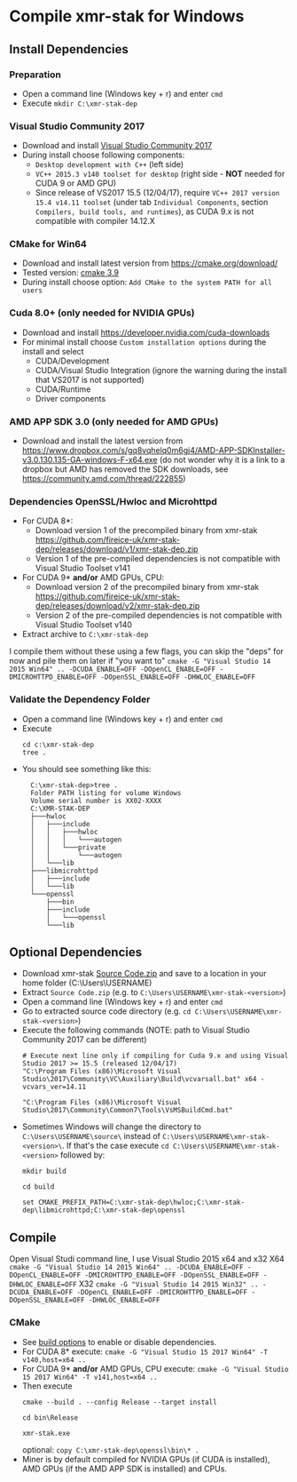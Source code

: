 # Compile **xmr-stak** for Windows

## Install Dependencies

### Preparation

- Open a command line (Windows key + r) and enter `cmd`
- Execute `mkdir C:\xmr-stak-dep`

### Visual Studio Community 2017

- Download and install [Visual Studio Community 2017](https://www.visualstudio.com/downloads/)
- During install choose following components:
  - `Desktop development with C++` (left side)
  - `VC++ 2015.3 v140 toolset for desktop` (right side - **NOT** needed for CUDA 9 or AMD GPU)
  - Since release of VS2017 15.5 (12/04/17), require `VC++ 2017 version 15.4 v14.11 toolset` (under tab `Individual Components`, section `Compilers, build tools, and runtimes`), as CUDA 9.x is not compatible with compiler 14.12.X

### CMake for Win64

- Download and install latest version from https://cmake.org/download/
- Tested version: [cmake 3.9](https://cmake.org/files/v3.9/cmake-3.9.0-rc3-win64-x64.msi)
- During install choose option: `Add CMake to the system PATH for all users`

### Cuda 8.0+ (only needed for NVIDIA GPUs)

- Download and install https://developer.nvidia.com/cuda-downloads
- For minimal install choose `Custom installation options` during the install and select
    - CUDA/Development
    - CUDA/Visual Studio Integration (ignore the warning during the install that VS2017 is not supported)
    - CUDA/Runtime
    - Driver components

### AMD APP SDK 3.0 (only needed for AMD GPUs)

- Download and install the latest version from https://www.dropbox.com/s/gq8vqhelq0m6gj4/AMD-APP-SDKInstaller-v3.0.130.135-GA-windows-F-x64.exe
  (do not wonder why it is a link to a dropbox but AMD has removed the SDK downloads, see https://community.amd.com/thread/222855)

### Dependencies OpenSSL/Hwloc and Microhttpd
- For CUDA 8*:
  - Download version 1 of the precompiled binary from xmr-stak https://github.com/fireice-uk/xmr-stak-dep/releases/download/v1/xmr-stak-dep.zip
  - Version 1 of the pre-compiled dependencies is not compatible with Visual Studio Toolset v141
- For CUDA 9* **and/or** AMD GPUs, CPU:
  - Download version 2 of the precompiled binary from xmr-stak https://github.com/fireice-uk/xmr-stak-dep/releases/download/v2/xmr-stak-dep.zip
  - Version 2 of the pre-compiled dependencies is not compatible with Visual Studio Toolset v140
- Extract archive to `C:\xmr-stak-dep`

I compile them without these using a few flags, you can skip the "deps" for now and pile them on later if "you want to"
```cmake -G "Visual Studio 14 2015 Win64" .. -DCUDA_ENABLE=OFF -DOpenCL_ENABLE=OFF -DMICROHTTPD_ENABLE=OFF -DOpenSSL_ENABLE=OFF -DHWLOC_ENABLE=OFF```

### Validate the Dependency Folder

- Open a command line (Windows key + r) and enter `cmd`
- Execute
   ```
   cd c:\xmr-stak-dep
   tree .
   ```
- You should see something like this:
  ```
    C:\xmr-stak-dep>tree .
    Folder PATH listing for volume Windows
    Volume serial number is XX02-XXXX
    C:\XMR-STAK-DEP
    ├───hwloc
    │   ├───include
    │   │   ├───hwloc
    │   │   │   └───autogen
    │   │   └───private
    │   │       └───autogen
    │   └───lib
    ├───libmicrohttpd
    │   ├───include
    │   └───lib
    └───openssl
        ├───bin
        ├───include
        │   └───openssl
        └───lib
  ```

## Optional Dependencies

- Download xmr-stak [Source Code.zip](https://github.com/fireice-uk/xmr-stak/releases) and save to a location in your home folder (C:\Users\USERNAME\)
- Extract `Source Code.zip` (e.g. to `C:\Users\USERNAME\xmr-stak-<version>`)
- Open a command line (Windows key + r) and enter `cmd`
- Go to extracted source code directory (e.g. `cd C:\Users\USERNAME\xmr-stak-<version>`)
- Execute the following commands (NOTE: path to Visual Studio Community 2017 can be different)
  ```
  # Execute next line only if compiling for Cuda 9.x and using Visual Studio 2017 >= 15.5 (released 12/04/17)
  "C:\Program Files (x86)\Microsoft Visual Studio\2017\Community\VC\Auxiliary\Build\vcvarsall.bat" x64 -vcvars_ver=14.11

  "C:\Program Files (x86)\Microsoft Visual Studio\2017\Community\Common7\Tools\VsMSBuildCmd.bat"
  ```
- Sometimes Windows will change the directory to `C:\Users\USERNAME\source\` instead of `C:\Users\USERNAME\xmr-stak-<version>\`. If that's the case execute `cd C:\Users\USERNAME\xmr-stak-<version>` followed by:
  ```
  mkdir build

  cd build

  set CMAKE_PREFIX_PATH=C:\xmr-stak-dep\hwloc;C:\xmr-stak-dep\libmicrohttpd;C:\xmr-stak-dep\openssl
  ```
## Compile
Open Visual Studi command line, I use Visual Studio 2015 x64 and x32
X64
```cmake -G "Visual Studio 14 2015 Win64" .. -DCUDA_ENABLE=OFF -DOpenCL_ENABLE=OFF -DMICROHTTPD_ENABLE=OFF -DOpenSSL_ENABLE=OFF -DHWLOC_ENABLE=OFF```
X32
```cmake -G "Visual Studio 14 2015 Win32" .. -DCUDA_ENABLE=OFF -DOpenCL_ENABLE=OFF -DMICROHTTPD_ENABLE=OFF -DOpenSSL_ENABLE=OFF -DHWLOC_ENABLE=OFF```

### CMake

- See [build options](https://github.com/fireice-uk/xmr-stak/blob/master/doc/compile.md#build-system) to enable or disable dependencies.
- For CUDA 8* execute: `cmake -G "Visual Studio 15 2017 Win64" -T v140,host=x64 ..`
- For CUDA 9* **and/or** AMD GPUs, CPU execute: `cmake -G "Visual Studio 15 2017 Win64" -T v141,host=x64 ..`
- Then execute
  ```
  cmake --build . --config Release --target install

  cd bin\Release

  xmr-stak.exe
  ```
  optional: ```copy C:\xmr-stak-dep\openssl\bin\* .```
- Miner is by default compiled for NVIDIA GPUs (if CUDA is installed), AMD GPUs (if the AMD APP SDK is installed) and CPUs.
